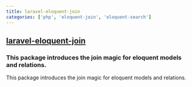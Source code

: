 ```yaml
---
title: laravel-eloquent-join
categories: ['php', 'eloquent-join', 'eloquent-search']
---
```

## [laravel-eloquent-join](https://github.com/fico7489/laravel-eloquent-join)

### This package introduces the join magic for eloquent models and relations.


This package introduces the join magic for eloquent models and relations.
